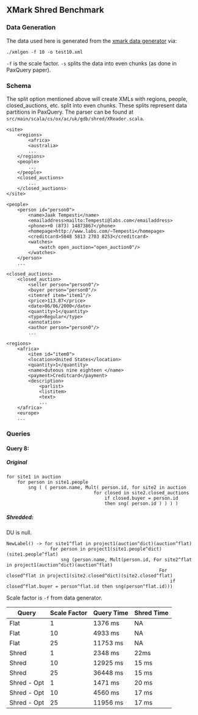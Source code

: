 ## XMark Shred Benchmark 

### Data Generation
The data used here is generated from the [xmark data generator](https://projects.cwi.nl/xmark/downloads.html) via:

```
./xmlgen -f 10 -o test10.xml
```

`-f` is the scale factor. `-s` splits the data into even chunks (as done in PaxQuery paper).

### Schema

The split option mentioned above will create XMLs with regions, people, closed_auctions, etc. split into even chunks. These splits represent data partitions in PaxQuery. The parser can be found at `src/main/scala/cs/ox/ac/uk/gdb/shred/XReader.scala`.

```
<site>
    <regions>
        <africa>
        <australia>
        ...
    </regions>
    <people>
        ...
    </people>
    <closed_auctions>
        ...
    </closed_auctions>
</site>
```

```
<people>
    <person id="person0">
        <name>Jaak Tempesti</name>
        <emailaddress>mailto:Tempesti@labs.com</emailaddress>
        <phone>+0 (873) 14873867</phone>
        <homepage>http://www.labs.com/~Tempesti</homepage>
        <creditcard>5048 5813 2703 8253</creditcard>
        <watches>
            <watch open_auction="open_auction0"/>
        </watches>
    </person>
    ...
```

```
<closed_auctions>
    <closed_auction>
        <seller person="person0"/>
        <buyer person="person0"/>
        <itemref item="item1"/>
        <price>113.87</price>
        <date>06/06/2000</date>
        <quantity>1</quantity>
        <type>Regular</type>
        <annotation>
        <author person="person0"/>
        ...
```

```
<regions>
    <africa>
        <item id="item0">
        <location>United States</location>
        <quantity>1</quantity>
        <name>duteous nine eighteen </name>
        <payment>Creditcard</payment>
        <description>
            <parlist>
            <listitem>
            <text>
            ...
    </africa>
    <europe>
    ...
```

### Queries

#### Query 8:

##### Original
```
for site1 in auction 
    for person in site1.people
        sng ( ( person.name, Mult( person.id, for site2 in auction 
                                for closed in site2.closed_auctions
                                    if closed.buyer = person.id
                                    then sng( person.id ) ) ) )   
```

##### Shredded:

DU is null.

```
NewLabel() -> for site1^flat in project1(auction^dict)(auction^flat)
                for person in project1(site1.people^dict)(site1.people^flat)
                    sng (person.name, Mult(person.id, For site2^flat in project1(auction^dict)(auction^flat) 
                                                        For closed^flat in project1(site2.closed^dict)(site2.closed^flat) 
                                                            if closed^flat.buyer = person^flat.id then sng(person^flat.id)))
```
Scale factor is `-f` from data generator.

| Query  | Scale Factor | Query Time | Shred Time |
|---|---|---|---|
| Flat  | 1  | 1376 ms | NA |
| Flat  | 10  | 4933 ms  | NA  |
| Flat  | 25  | 11753 ms | NA  |
| Shred | 1  | 2348 ms  | 22ms  |
| Shred | 10  | 12925 ms  | 15 ms  |
| Shred | 25  | 36448 ms  | 15 ms  |
| Shred - Opt | 1  | 1471 ms  | 20 ms  |
| Shred - Opt | 10  | 4560 ms  | 17 ms  |
| Shred - Opt | 25  | 11956 ms  | 17 ms  |
